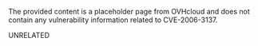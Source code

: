 The provided content is a placeholder page from OVHcloud and does not contain any vulnerability information related to CVE-2006-3137.

UNRELATED